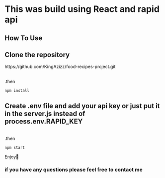 <h1>This was build using React and rapid api</h1>


<h2>How To Use</h2>

<h2>Clone the repository</h2>
<p>
https://github.com/KingAzizz/food-recipes-project.git
</p>
<br>
.then 

```
npm install
```

<h2>Create .env file and add your api key or just put it in the server.js instead of <strong> process.env.RAPID_KEY </strong></h2>
<br>
.then

```
npm start
```
<p>Enjoy🥳</p>


<h3>if you have any questions please feel free to contact me</h3>
